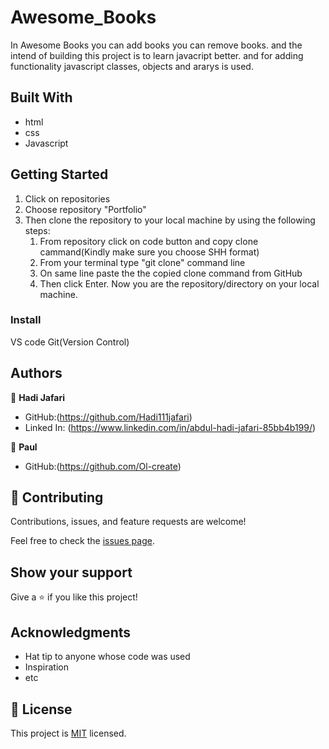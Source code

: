# Awesome_Books
In Awesome Books you can add books you can remove books. and the intend of building this project is to learn javacript better. and for adding functionality javascript classes, objects and ararys is used.
## Built With
- html
- css
- Javascript


## Getting Started

1. Click on repositories
2. Choose repository "Portfolio" 
3. Then clone the repository to your local machine by using the following steps:
     1. From repository click on code button and copy clone cammand(Kindly make sure you choose SHH format)
     2. From your terminal type "git clone" command line
     3. On same line paste the the copied clone command from GitHub
     4.  Then click Enter. Now you are the repository/directory on your local machine.
     

### Install
VS code
Git(Version Control)    

## Authors

👤 **Hadi Jafari**

- GitHub:(https://github.com/Hadi111jafari)
- Linked In: (https://www.linkedin.com/in/abdul-hadi-jafari-85bb4b199/)


👤 **Paul**

- GitHub:(https://github.com/Ol-create)
## 🤝 Contributing

Contributions, issues, and feature requests are welcome!

Feel free to check the [issues page](https://github.com/Hadi111jafari/Books/issues).


## Show your support

Give a ⭐️ if you like this project!

## Acknowledgments

- Hat tip to anyone whose code was used
- Inspiration
- etc

## 📝 License

This project is [MIT](./MIT.md) licensed.
